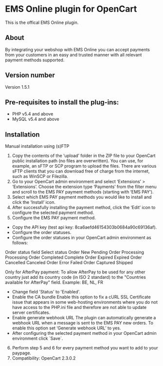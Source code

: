 # EMS Online plugin for OpenCart
This is the offical EMS Online plugin.

## About

By integrating your webshop with EMS Online you can accept payments from your customers in an easy and trusted manner with all relevant payment methods supported.

## Version number
Version 1.5.1

## Pre-requisites to install the plug-ins: 
- PHP v5.4 and above
- MySQL v5.4 and above

## Installation
Manual installation using (s)FTP

1. Copy the contents of the ‘upload’ folder in the ZIP file to your OpenCart public installation path (no files are overwritten). You can use, for example, an sFTP or SCP program to upload the files. There are various sFTP clients that you can download free of charge from the internet, such as WinSCP or Filezilla.
2. Go to your OpenCart admin environment and select ‘Extensions’ > ‘Extensions’. Choose the extension type ‘Payments’ from the filter menu and scroll to the EMS PAY payment methods (starting with ‘EMS PAY’). 	
3. Select which EMS PAY payment methods you would like to install and click the ‘Install’ icon.
4. After successfully installing the payment method, click the ‘Edit’ icon to configure the selected payment method.
5. Configure the EMS PAY payment method.
- Copy the API key (test api key: 8ca6aefd46154303b0684a90c69136af).
- Configure the order statuses.
- Configure the order statuses in your OpenCart admin environment as follows:

Order status field	Select status
Order New	Pending
Order Processing	Processing
Order Completed	Complete
Order Expired	Expired
Order Cancelled	Canceled
Order Error	Failed
Order Captured	Shipped

Only for AfterPay payment: To allow AfterPay to be used for any other country just add its country code (in ISO 2 standard) to the "Countries available for AfterPay" field. Example: BE, NL, FR

- Change field 'Status' to 'Enabled'.
- Enable the CA bundle
Enable this option to fix a cURL SSL Certificate issue that appears in some web-hosting environments where you do not have access to the PHP.ini file and therefore are not able to update server certificates.
- Enable generate webhook URL
The plugin can automatically generate a webhook URL when a message is sent to the EMS PAY new orders. To enable this option set ‘Generate webhook URL’ to yes.
- After configuring the selected payment method in your OpenCart admin environment click ´Save´.

6. Perform step 5 and 6 for every payment method you want to add to your paypage.
7. Compatibility: OpenCart 2.3.0.2
